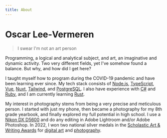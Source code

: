 ```yaml
---
title: About
---
```


# Oscar Lee&#8209;Vermeren

> I swear I'm not an art person

Programming, a logical and analytical subject, and art, an imaginative and dynamic activity. Two
very different fields, yet I've somehow found a balance. But why, and how did I get here?

I taught myself how to program during the COVID-19 pandemic and have been learning ever since. My
tech stack consists of [Node.js](https://nodejs.org/en), [TypeScript](https://www.typescriptlang.org),
[Vue](https://vuejs.org), [Nuxt](https://nuxt.com/), [Tailwind](https://tailwindcss.com), and
[PostgreSQL](https://www.postgresql.org). I also have experience with [C#](https://docs.microsoft.com/en-us/dotnet/csharp)
and [Ruby](https://www.ruby-lang.org/en), and I am currently learning [Rust](https://www.rust-lang.org).

My interest in photography stems from being a very precise and meticulous person. I started with
just my phone, then became a photography for my 8th grade yearbook, and finally explored my full
potential in high school. I use a [Nikon DX D5600][Nikon] and do any editing in Adobe Lightroom
and/or Adobe Photoshop. In 2022, I won two national silver medals in the [Scholastic Art & Writing Awards](https://www.artandwriting.org)
for [digital art][P1] and [photography][P2].

[Nikon]: https://www.nikonusa.com/en/nikon-products/product/dslr-cameras/d5600.html
[P1]: https://www.artandwriting.org/gallery/592076
[P2]: https://www.artandwriting.org/gallery/593913
